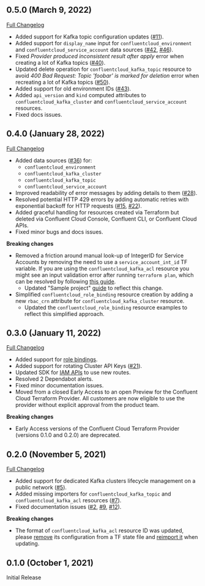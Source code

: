 ## 0.5.0 (March 9, 2022)

[Full Changelog](https://github.com/confluentinc/terraform-provider-confluentcloud/compare/v0.4.0...v0.5.0)

* Added support for Kafka topic configuration updates ([#11](https://github.com/confluentinc/terraform-provider-confluentcloud/issues/11)).
* Added support for `display_name` input for `confluentcloud_environment` and `confluentcloud_service_account` data sources ([#42](https://github.com/confluentinc/terraform-provider-confluentcloud/issues/42), [#46](https://github.com/confluentinc/terraform-provider-confluentcloud/issues/46)).
* Fixed _Provider produced inconsistent result after apply_ error when creating a lot of Kafka topics ([#40](https://github.com/confluentinc/terraform-provider-confluentcloud/issues/40)).
* Updated delete operation for `confluentcloud_kafka_topic` resource to avoid _400 Bad Request: Topic 'foobar' is marked for deletion_ error when recreating a lot of Kafka topics ([#50](https://github.com/confluentinc/terraform-provider-confluentcloud/issues/50)).
* Added support for old environment IDs ([#43](https://github.com/confluentinc/terraform-provider-confluentcloud/issues/43)).
* Added `api_version` and `kind` computed attributes to `confluentcloud_kafka_cluster` and `confluentcloud_service_account` resources.
* Fixed docs issues.

## 0.4.0 (January 28, 2022)

[Full Changelog](https://github.com/confluentinc/terraform-provider-confluentcloud/compare/v0.3.0...v0.4.0)

* Added data sources ([#36](https://github.com/confluentinc/terraform-provider-confluentcloud/issues/36)) for:
    * `confluentcloud_environment`
    * `confluentcloud_kafka_cluster`
    * `confluentcloud_kafka_topic`
    * `confluentcloud_service_account`
* Improved readability of error messages by adding details to them ([#28](https://github.com/confluentinc/terraform-provider-confluentcloud/issues/28)).
* Resolved potential HTTP 429 errors by adding automatic retries with exponential backoff for HTTP requests ([#15](https://github.com/confluentinc/terraform-provider-confluentcloud/issues/15), [#22](https://github.com/confluentinc/terraform-provider-confluentcloud/issues/22)).
* Added graceful handling for resources created via Terraform but deleted via Confluent Cloud Console, Confluent CLI, or Confluent Cloud APIs.
* Fixed minor bugs and docs issues.

**Breaking changes**

* Removed a friction around manual look-up of IntegerID for Service Accounts by removing the need to use a `service_account_int_id` TF variable. If you are using the `confluentcloud_kafka_acl` resource you might see an input validation error after running `terraform plan`, which can be resolved by following [this guide](https://registry.terraform.io/providers/confluentinc/confluentcloud/latest/docs/guides/upgrade-guide-0.4.0).
    * Updated "Sample project" [guide](https://registry.terraform.io/providers/confluentinc/confluentcloud/latest/docs/guides/sample-project) to reflect this change.
* Simplified `confluentcloud_role_binding` resource creation by adding a new `rbac_crn` attribute for `confluentcloud_kafka_cluster` resource.
    * Updated the `confluentcloud_role_binding` resource examples to reflect this simplified approach.

## 0.3.0 (January 11, 2022)

[Full Changelog](https://github.com/confluentinc/terraform-provider-confluentcloud/compare/v0.2.0...v0.3.0)

* Added support for [role bindings](https://docs.confluent.io/cloud/current/api.html#tag/Role-Bindings-(iamv2)).
* Added support for rotating Cluster API Keys ([#21](https://github.com/confluentinc/terraform-provider-confluentcloud/issues/21)).
* Updated SDK for [IAM APIs](https://docs.confluent.io/cloud/current/api.html#tag/Service-Accounts-(iamv2)) to use new routes.
* Resolved 2 Dependabot alerts.
* Fixed minor documentation issues.
* Moved from a closed Early Access to an open Preview for the Confluent Cloud Terraform Provider. All customers are now eligible to use the provider without explicit approval from the product team.

**Breaking changes**

* Early Access versions of the Confluent Cloud Terraform Provider (versions 0.1.0 and 0.2.0) are deprecated.

## 0.2.0 (November 5, 2021)

[Full Changelog](https://github.com/confluentinc/terraform-provider-confluentcloud/compare/v0.1.0...v0.2.0)

* Added support for dedicated Kafka clusters lifecycle management on a public network ([#5](https://github.com/confluentinc/terraform-provider-confluentcloud/issues/5)).
* Added missing importers for `confluentcloud_kafka_topic` and `confluentcloud_kafka_acl` resources ([#7](https://github.com/confluentinc/terraform-provider-confluentcloud/issues/7)).
* Fixed documentation issues ([#2](https://github.com/confluentinc/terraform-provider-confluentcloud/issues/2), [#9](https://github.com/confluentinc/terraform-provider-confluentcloud/issues/9), [#12](https://github.com/confluentinc/terraform-provider-confluentcloud/issues/12)).

**Breaking changes**

* The format of `confluentcloud_kafka_acl` resource ID was updated, please [remove](https://www.terraform.io/docs/cli/commands/state/rm.html) its configuration from a TF state file and [reimport it](https://registry.terraform.io/providers/confluentinc/confluentcloud/latest/docs/resources/confluentcloud_kafka_acl) when updating.

## 0.1.0 (October 1, 2021)

Initial Release
